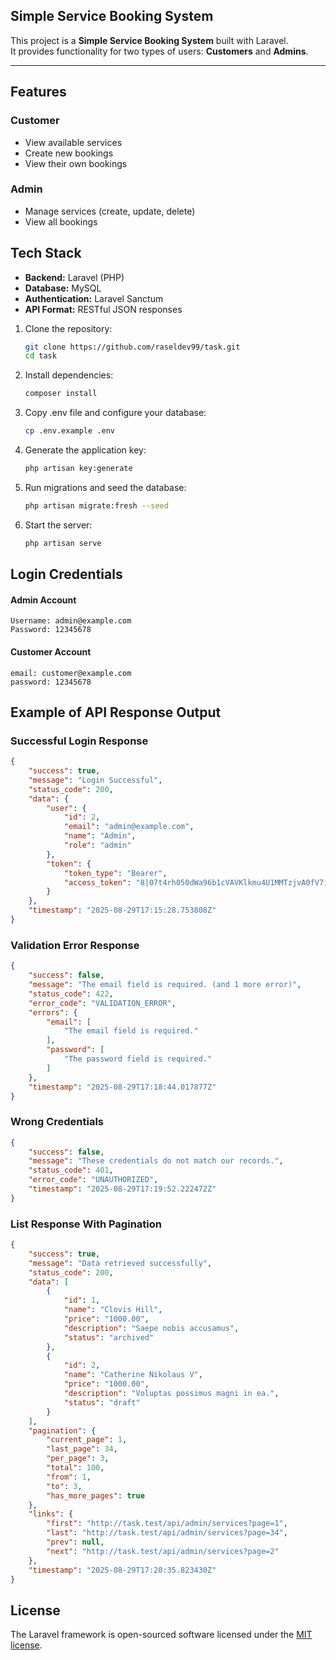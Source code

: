 ## Simple Service Booking System

This project is a **Simple Service Booking System** built with Laravel.  
It provides functionality for two types of users: **Customers** and **Admins**.

---

## Features

### Customer
- View available services
- Create new bookings
- View their own bookings

### Admin
- Manage services (create, update, delete)
- View all bookings


## Tech Stack
- **Backend:** Laravel (PHP)
- **Database:** MySQL
- **Authentication:** Laravel Sanctum
- **API Format:** RESTful JSON responses


1. Clone the repository:
   ```bash
   git clone https://github.com/raseldev99/task.git
   cd task
2. Install dependencies:
   ```bash
   composer install
3. Copy .env file and configure your database:
   ```bash
   cp .env.example .env
4. Generate the application key:
   ```bash
   php artisan key:generate
5. Run migrations and seed the database:
   ```bash
   php artisan migrate:fresh --seed
   
6. Start the server:
   ```bash
   php artisan serve

## Login Credentials

#### Admin Account
```
Username: admin@example.com
Password: 12345678
```

#### Customer Account
```
email: customer@example.com
password: 12345678
```

## Example of API Response Output

### Successful Login Response
```json
{
    "success": true,
    "message": "Login Successful",
    "status_code": 200,
    "data": {
        "user": {
            "id": 2,
            "email": "admin@example.com",
            "name": "Admin",
            "role": "admin"
        },
        "token": {
            "token_type": "Bearer",
            "access_token": "8|07t4rh050dWa96b1cVAVKlkmu4U1MMTzjvA0fV7i34788f7a"
        }
    },
    "timestamp": "2025-08-29T17:15:28.753808Z"
}
```

### Validation Error Response
```json
{
    "success": false,
    "message": "The email field is required. (and 1 more error)",
    "status_code": 422,
    "error_code": "VALIDATION_ERROR",
    "errors": {
        "email": [
            "The email field is required."
        ],
        "password": [
            "The password field is required."
        ]
    },
    "timestamp": "2025-08-29T17:18:44.017877Z"
}
```

### Wrong Credentials
```json
{
    "success": false,
    "message": "These credentials do not match our records.",
    "status_code": 401,
    "error_code": "UNAUTHORIZED",
    "timestamp": "2025-08-29T17:19:52.222472Z"
}
```

### List Response With Pagination
```json
{
    "success": true,
    "message": "Data retrieved successfully",
    "status_code": 200,
    "data": [
        {
            "id": 1,
            "name": "Clovis Hill",
            "price": "1000.00",
            "description": "Saepe nobis accusamus",
            "status": "archived"
        },
        {
            "id": 2,
            "name": "Catherine Nikolaus V",
            "price": "1000.00",
            "description": "Voluptas possimus magni in ea.",
            "status": "draft"
        }
    ],
    "pagination": {
        "current_page": 1,
        "last_page": 34,
        "per_page": 3,
        "total": 100,
        "from": 1,
        "to": 3,
        "has_more_pages": true
    },
    "links": {
        "first": "http://task.test/api/admin/services?page=1",
        "last": "http://task.test/api/admin/services?page=34",
        "prev": null,
        "next": "http://task.test/api/admin/services?page=2"
    },
    "timestamp": "2025-08-29T17:20:35.823430Z"
}
```
   
## License

The Laravel framework is open-sourced software licensed under the [MIT license](https://opensource.org/licenses/MIT).


